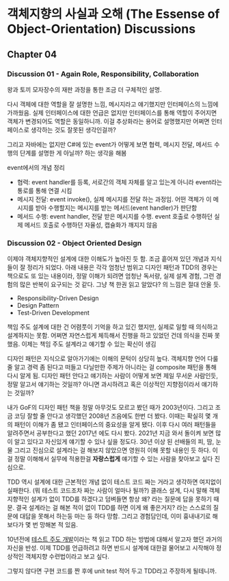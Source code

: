 # 객체지향의 사실과 오해 (The Essense of Object-Orientation) Discussions

## Chapter 04

### Discussion 01 - Again Role, Responsibility, Collaboration

왕과 토끼 모자장수의 재판 과정을 통한 조금 더 구체적인 설명.

다시 객체에 대한 역할을 잘 설명한 느낌, 메시지라고 얘기했지만 인터페이스의 느낌에 가까웠음. 실제 인터페이스에 대한 언급은 없지만 인터페이스를 통해 역할이 주어지면 객체가 변경되어도 역할은 동일하니까. 이걸 추상화라는 용어로 설명했지만 어쩌면 인터페이스로 생각하는 것도 잘못된 생각인걸까?

그리고 자바에는 없지만 C#에 있는 event가 어떻게 보면 협력, 메시지 전달, 메서드 수행의 단계를 설명한 게 아닐까? 하는 생각을 해봄

event에서의 개념 정리

- 협력: event handler를 등록, 서로간의 객체 자체를 알고 있는게 아니라 event라는 통로를 통해 연결 시킴
- 메시지 전달: event invoke(), 실제 메시지를 전달 하는 과정임. 어떤 객체가 이 메시지를 받아 수행할지는 메시지를 받는 메서드(event handler)가 판단함
- 메서드 수행: event handler, 전달 받은 메시지를 수행. event 호출로 수행하던 실제 메서드 호출로 수행하던 자율성, 캡슐화가 깨지지 않음

### Discussion 02 - Object Oriented Design

이제야 객체지향적인 설계에 대한 이해도가 높아진 듯 함. 조금 흩어져 있던 개념과 지식들이 잘 정리가 되었다. 아래 내용은 각각 엄청난 범위고 디자인 패턴과 TDD의 경우는 책으로도 또 있는 내용이라, 정말 이해가 되려면 엄청난 독서량, 실제 설계 경험, 그런 경험의 많은 반복이 요구되는 것 같다. 그냥 책 한권 읽고 알았다? 의 느낌은 절대 안올 듯.

- Responsibility-Driven Design
- Design Pattern
- Test-Driven Development

책임 주도 설계에 대한 건 어렴풋이 기억을 하고 있긴 했지만, 실제로 일할 때 의식하고 설계하지는 못함. 어쩌면 자연스럽게 체득해서 진행을 하고 있었던 건데 의식을 진짜 못했음. 이제는 책임 주도 설계라고 얘기할 수 있는 확신이 생김

디자인 패턴은 지식으로 알아가기에는 이해의 문턱이 상당히 높다. 객체지향 언어 다룰 줄 알고 경력 좀 된다고 떠들고 다닐만한 주제가 아니라는 걸 composite 패턴을 통해 다시 알게 됨. 디자인 패턴 안다고 얘기하는 사람이 어떻게 보면 제일 무서운 사람인듯, 정말 알고서 얘기하는 것일까? 아니면 과시하려고 혹은 이상적인 지향점이라서 얘기하는 것일까?

내가 GoF의 디자인 패턴 책을 정말 아무것도 모르고 봤던 때가 2003년이다. 그리고 조금 코딩 잘할 줄 안다고 생각했던 2008년 즈음에도 한번 더 봤다. 이때는 확실히 몇 개의 패턴이 이해가 좀 됐고 인터페이스의 중요성을 알게 됐다. 이후 다시 여러 패턴들을 알려주면서 공부한다고 했던 2017년 에도 다시 봤다. 2021년 지금 와서 돌이켜 보면 많이 알고 있다고 자신있게 얘기할 수 있나 싶을 정도다. 30년 이상 된 선배들의 피, 땀, 눈물 그리고 진심으로 설계라는 걸 해보지 않았으면 영원히 이해 못할 내용인 듯 하다. 이걸 정말 이해해서 실무에 적용한걸 **자랑스럽게** 얘기할 수 있는 사람을 찾아보고 싶다 진심으로.

TDD 역시 설계에 대한 근본적인 개념 없이 테스트 코드 짜는 거라고 생각하면 여지없이 실패한다. (뭐 테스트 코드조차 짜는 사람이 얼마나 될까?) 클래스 설계, 다시 말해 객체지향적인 설계가 없이 TDD를 하겠다고 덤벼들면 항상 왜? 라는 질문에 답을 못하기 때문. 결국 설계라는 걸 해본 적이 없이 TDD를 하면 이게 왜 좋은거지? 라는 스스로의 질문에 대답을 못해서 하는둥 마는 둥 하다 망함. 그리고 경험담인데, 이미 흉내내기로 해보다가 몇 번 망해본 적 있음.

10년전에 [테스트 주도 개발](http://aladin.kr/p/DFRsX)이라는 책 읽고 TDD 하는 방법에 대해서 알고자 했던 과거의 자신을 반성. 이제 TDD를 언급하려고 하면 반드시 설계에 대한걸 물어보고 시작해야 정상적인 객체지향 수련법이라고 보고 싶다.

그렇지 않다면 구현 코드를 짠 후에 unit test 적어 두고 TDD라고 주장하게 될테니까.
